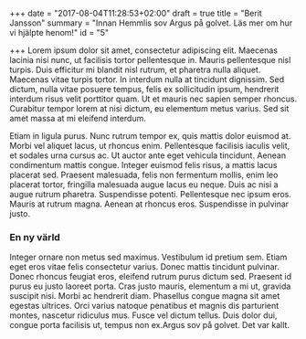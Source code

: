+++
date = "2017-08-04T11:28:53+02:00"
draft = true
title = "Berit Jansson"
summary = "Innan Hemmlis sov Argus på golvet. Läs mer om hur vi hjälpte henom!"
id = "5"

+++
Lorem ipsum dolor sit amet, consectetur adipiscing elit. Maecenas lacinia nisi nunc, ut facilisis tortor pellentesque in. Mauris pellentesque nisl turpis. Duis efficitur mi blandit nisl rutrum, et pharetra nulla aliquet. Maecenas vitae turpis tortor. In interdum nulla at tincidunt dignissim. Sed dictum, nulla vitae posuere tempus, felis ex sollicitudin ipsum, hendrerit interdum risus velit porttitor quam. Ut et mauris nec sapien semper rhoncus. Curabitur tempor lorem at nisi dictum, eu elementum metus varius. Sed sit amet massa at mi eleifend interdum.

Etiam in ligula purus. Nunc rutrum tempor ex, quis mattis dolor euismod at. Morbi vel aliquet lacus, ut rhoncus enim. Pellentesque facilisis iaculis velit, et sodales urna cursus ac. Ut auctor ante eget vehicula tincidunt. Aenean condimentum mattis congue. Integer euismod felis risus, a mattis lacus placerat sed. Praesent malesuada, felis non fermentum mollis, enim leo placerat tortor, fringilla malesuada augue lacus eu neque. Duis ac nisi a augue rutrum pharetra. Suspendisse potenti. Pellentesque nec ipsum eros. Mauris at rutrum magna. Aenean at rhoncus eros. Suspendisse in pulvinar justo.

### En ny värld
Integer ornare non metus sed maximus. Vestibulum id pretium sem. Etiam eget eros vitae felis consectetur varius. Donec mattis tincidunt pulvinar. Donec rhoncus feugiat eros, eleifend rutrum purus dictum sed. Praesent id purus eu justo laoreet porta. Cras justo mauris, elementum a mi ut, gravida suscipit nisi. Morbi ac hendrerit diam. Phasellus congue magna sit amet egestas ultrices. Orci varius natoque penatibus et magnis dis parturient montes, nascetur ridiculus mus. Fusce vel dictum tellus. Duis dolor dui, congue porta facilisis ut, tempus non ex.Argus sov på golvet. Det var kallt.
